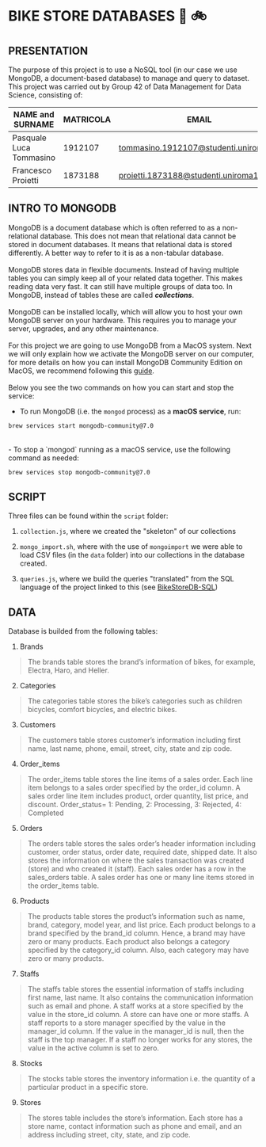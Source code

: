 # **BIKE STORE DATABASES** :department_store: :bike:

## PRESENTATION

The purpose of this project is to use a NoSQL tool (in our case we use MongoDB, a document-based database) to manage and query to dataset. This project was carried out by Group 42 of Data Management for Data Science, consisting of:

| NAME and SURNAME | MATRICOLA | EMAIL |
| --- | --- | --- |
| Pasquale Luca Tommasino | 1912107 | tommasino.1912107@studenti.uniroma1.it | 
| Francesco Proietti | 1873188 | proietti.1873188@studenti.uniroma1.it |

## INTRO TO MONGODB

MongoDB is a document database which is often referred to as a non-relational database. This does not mean that relational data cannot be stored in document databases. It means that relational data is stored differently. A better way to refer to it is as a non-tabular database.
<br>
<br>
MongoDB stores data in flexible documents. Instead of having multiple tables you can simply keep all of your related data together. This makes reading data very fast. It can still have multiple groups of data too. In MongoDB, instead of tables these are called ***collections***.
<br>
<br>
MongoDB can be installed locally, which will allow you to host your own MongoDB server on your hardware. This requires you to manage your server, upgrades, and any other maintenance.
<br>
<br>
For this project we are going to use MongoDB from a MacOS system. Next we will only explain how we activate the MongoDB server on our computer, for more details on how you can install MongoDB Community Edition on MacOS, we recommend following this [guide](https://www.mongodb.com/docs/manual/tutorial/install-mongodb-on-os-x/#std-label-brew-installs-dbtools).
<br>
<br>
Below you see the two commands on how you can start and stop the service:

- To run MongoDB (i.e. the `mongod` process) as a **macOS service**, run:

```sh
brew services start mongodb-community@7.0
```
<br>
- To stop a `mongod` running as a macOS service, use the following command as needed:

```sh
brew services stop mongodb-community@7.0
```

## SCRIPT

Three files can be found within the `script` folder:

1. `collection.js`, where we created the "skeleton" of our collections

2. `mongo_import.sh`, where with the use of `mongoimport` we were able to load CSV files (in the `data` folder) into our collections in the database created.

3. `queries.js`, where we build the queries "translated" from the SQL language of the project linked to this (see [BikeStoreDB-SQL](https://github.com/pltommasino/BikeStoreDB-SQL))


## DATA

Database is builded from the following tables:

1. Brands
> The brands table stores the brand’s information of bikes, for example, Electra, Haro, and Heller.

2. Categories
> The categories table stores the bike’s categories such as children bicycles, comfort bicycles, and electric bikes.

3. Customers
> The customers table stores customer’s information including first name, last name, phone, email, street, city, state and zip code.

4. Order_items
> The order_items table stores the line items of a sales order. Each line item belongs to a sales order specified by the order_id column. A sales order line item includes product, order quantity, list price, and discount. Order_status= 1: Pending, 2: Processing, 3: Rejected, 4: Completed

5. Orders
> The orders table stores the sales order’s header information including customer, order status, order date, required date, shipped date. It also stores the information on where the sales transaction was created (store) and who created it (staff). Each sales order has a row in the sales_orders table. A sales order has one or many line items stored in the order_items table.

6. Products
> The products table stores the product’s information such as name, brand, category, model year, and list price. Each product belongs to a brand specified by the brand_id column. Hence, a brand may have zero or many products. Each product also belongs a category specified by the category_id column. Also, each category may have zero or many products.

7. Staffs
> The staffs table stores the essential information of staffs including first name, last name. It also contains the communication information such as email and phone. A staff works at a store specified by the value in the store_id column. A store can have one or more staffs. A staff reports to a store manager specified by the value in the manager_id column. If the value in the manager_id is null, then the staff is the top manager. If a staff no longer works for any stores, the value in the active column is set to zero.

8. Stocks
> The stocks table stores the inventory information i.e. the quantity of a particular product in a specific store.

9. Stores
> The stores table includes the store’s information. Each store has a store name, contact information such as phone and email, and an address including street, city, state, and zip code.